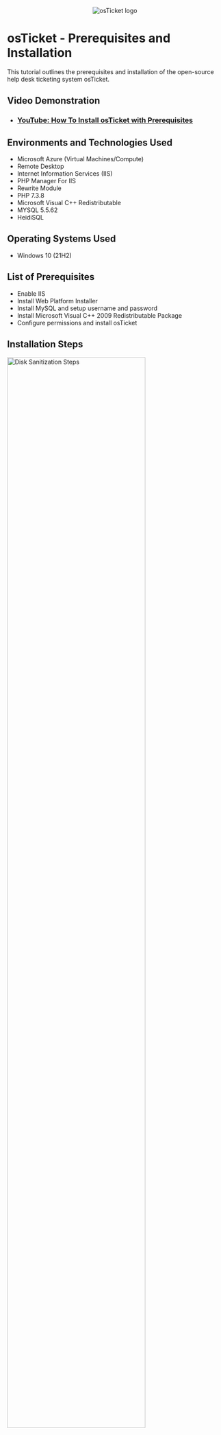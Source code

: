 <p align="center">
<img src="https://i.imgur.com/Clzj7Xs.png" alt="osTicket logo"/>
</p>

<h1>osTicket - Prerequisites and Installation</h1>
This tutorial outlines the prerequisites and installation of the open-source help desk ticketing system osTicket.<br />


<h2>Video Demonstration</h2>

- ### [YouTube: How To Install osTicket with Prerequisites](https://www.youtube.com/watch?v=dEvGaxOgqf0)

<h2>Environments and Technologies Used</h2>

- Microsoft Azure (Virtual Machines/Compute)
- Remote Desktop
- Internet Information Services (IIS)
- PHP Manager For IIS
- Rewrite Module
- PHP 7.3.8
- Microsoft Visual C++ Redistributable
- MYSQL 5.5.62
- HeidiSQL

<h2>Operating Systems Used </h2>

- Windows 10</b> (21H2)

<h2>List of Prerequisites</h2>

- Enable IIS
- Install Web Platform Installer
- Install MySQL and setup username and password
- Install Microsoft Visual C++ 2009 Redistributable Package
- Configure permissions and install osTicket

<h2>Installation Steps</h2>

<p>
<img src="https://i.imgur.com/zal6veX.png" height="80%" width="80%" alt="Disk Sanitization Steps"/>

</p>
<p>
You’ll be starting this project on a Virtual Machine using Microsoft Azure. Here we have the VM spun up.
</p>
<br />

<p>
<img src="https://i.imgur.com/oZQTFw8.png" height="80%" width="80%" alt="Disk Sanitization Steps"/>
</p>
<p>
Now you’ll connect to the VM remotely using Microsoft Remote Desktop 
</p>
<br />

<p>
<img src="https://i.imgur.com/gX2n5Dv.png" height="80%" width="80%" alt="Disk Sanitization Steps"/>
</p>
<p>
Once you’ve got Windows 10 open, head over to the Control Panel and click “Uninstall a program” underneath Program. On the left you’ll see “Turn Windows features on or off”. Click this and the window above will pop up. Select “Internet Information Services” (ISS) and click okay.
</p>
<br />

<p>
<img src="https://i.imgur.com/ahaMYKm.png" height="80%" width="80%" alt="Disk Sanitization Steps"/>
</p>
<p>
Download and install Microsoft Web Platform 5.1
</p>
<br />

<p>
<img src="https://i.imgur.com/oMf0oig.png" height="80%" width="80%" alt="Disk Sanitization Steps"/>
</p>
<p>
Launch Microsoft Web Platform 5.1 and add MySQL Windows 5.5
</p>
<br />

<p>
<img src="https://i.imgur.com/sDo9FjD.png" height="80%" width="80%" alt="Disk Sanitization Steps"/>
</p>
<p>
Next, search for “php” and sort the list to make it easier to select the necessary versions. Add PHP 5.6.31, 7.0.33(x86), 7.1.29(x86), 7.2.26(x86), and 7.3.25(x86). There should be 12 items to install. Click install.
</p>
<br />

<p>
<img src="https://i.imgur.com/2e3MII3.png" height="80%" width="80%" alt="Disk Sanitization Steps"/>
</p>
<p>
You’ll be asked to create a password for MySQL. The user will be “root”. Write down the password twice and don’t forget it. Click continue.
</p>
<br />

<p>
<img src="https://i.imgur.com/mRniTA5.png" height="80%" width="80%" alt="Disk Sanitization Steps"/>
</p>
<p>
Once the installation completes, you’ll notice a few things failed and that’s okay. We will install those next.
</p>
<br />

<p>
<img src="https://i.imgur.com/Lkxsldh.png" height="80%" width="80%" alt="Disk Sanitization Steps"/>
</p>
<p>
Download Microsoft Visual C++ 2008 (vcredist_x86) and PHPManagerForIIS_V1.5.0
</p>
<br />

<p>
<img src="https://i.imgur.com/jYUUuJ7.png" height="80%" width="80%" alt="Disk Sanitization Steps"/>
</p>
<p>
Install Microsoft Visual C++ 2008 (vcredist_x86)
</p>
<br />

<p>
<img src="https://i.imgur.com/2vVx8pO.png" height="80%" width="80%" alt="Disk Sanitization Steps"/>
</p>
<p>
Install PHP Manager
</p>
<br />

<p>
<img src="https://i.imgur.com/KI85cGV.png" height="80%" width="80%" alt="Disk Sanitization Steps"/>
</p>
<p>
Download and extract osTicket-v1.15.8
</p>
<br />

<p>
<img src="https://i.imgur.com/52YbM64.png" height="80%" width="80%" alt="Disk Sanitization Steps"/>
</p>
<p>
After extracting, copy the upload folder.
</p>
<br />

<p>
<img src="https://i.imgur.com/alzXpo8.png" height="80%" width="80%" alt="Disk Sanitization Steps"/>
</p>
<p>
Paste the “upload” folder to This PC > Windows (C:) > inetpub > wwwroot
</p>
<br />

<p>
<img src="https://i.imgur.com/6mTFLut.png" height="80%" width="80%" alt="Disk Sanitization Steps"/>
</p>
<p>
Rename the “upload” folder to “osTicket”
</p>
<br />

<p>
<img src="https://i.imgur.com/glp9LTe.png" height="80%" width="80%" alt="Disk Sanitization Steps"/>
</p>
<p>
Open up IIS. You can search for it in the search bar on the bottom left. On the right side of the window, click “restart”.
</p>
<br />

<p>
<img src="https://i.imgur.com/AwHv4ta.png" height="80%" width="80%" alt="Disk Sanitization Steps"/>
</p>
<p>
On the left, open the drop down vm-osticket > Sites > Default Web Site > osTicket. Select osTicket and on the right side of the window, click “Browse *:80 (http)”
</p>
<br />

<p>
<img src="https://i.imgur.com/GuJDNk.png" height="80%" width="80%" alt="Disk Sanitization Steps"/>
</p>
<p>
The browser should open with osTicket Installer.
</p>
<br />

<p>
<img src="https://i.imgur.com/jHvdLNv.png" height="80%" width="80%" alt="Disk Sanitization Steps"/>
</p>
<p>
Open IIS Manager again and click PHP Manager.
</p>
<br />

<p>
<img src="https://i.imgur.com/6AjT21A.png" height="80%" width="80%" alt="Disk Sanitization Steps"/>
</p>
<p>
Click “Enable or disable an extension” on the bottom
</p>
<br />

<p>
<img src="https://i.imgur.com/IaO37s3.png" height="80%" width="80%" alt="Disk Sanitization Steps"/>
</p>
<p>
Right click and enable php_intl.dll
</p>
<br />

<p>
<img src="https://i.imgur.com/cSxaw13.png" height="80%" width="80%" alt="Disk Sanitization Steps"/>
</p>
<p>
Make sure php_imap.dll is enabled.
</p>
<br />

<p>
<img src="https://i.imgur.com/6R8DEdw.png" height="80%" width="80%" alt="Disk Sanitization Steps"/>
</p>
<p>
Enable php_opcache.dll
</p>
<br />

<p>
<img src="https://i.imgur.com/DJmEXEB.png" height="80%" width="80%" alt="Disk Sanitization Steps"/>
</p>
<p>
Lorem ipsum dolor sit amet, consectetur adipiscing elit, sed do eiusmod tempor incididunt ut labore et dolore magna aliqua. Ut enim ad minim veniam, quis nostrud exercitation ullamco laboris nisi ut aliquip ex ea commodo consequat. Duis aute irure dolor in reprehenderit in voluptate velit esse cillum dolore eu fugiat nulla pariatur.
</p>
<br />

<p>
<img src="https://i.imgur.com/DJmEXEB.png" height="80%" width="80%" alt="Disk Sanitization Steps"/>
</p>
<p>
Lorem ipsum dolor sit amet, consectetur adipiscing elit, sed do eiusmod tempor incididunt ut labore et dolore magna aliqua. Ut enim ad minim veniam, quis nostrud exercitation ullamco laboris nisi ut aliquip ex ea commodo consequat. Duis aute irure dolor in reprehenderit in voluptate velit esse cillum dolore eu fugiat nulla pariatur.
</p>
<br />

<p>
<img src="https://i.imgur.com/DJmEXEB.png" height="80%" width="80%" alt="Disk Sanitization Steps"/>
</p>
<p>
Lorem ipsum dolor sit amet, consectetur adipiscing elit, sed do eiusmod tempor incididunt ut labore et dolore magna aliqua. Ut enim ad minim veniam, quis nostrud exercitation ullamco laboris nisi ut aliquip ex ea commodo consequat. Duis aute irure dolor in reprehenderit in voluptate velit esse cillum dolore eu fugiat nulla pariatur.
</p>
<br />

<p>
<img src="https://i.imgur.com/DJmEXEB.png" height="80%" width="80%" alt="Disk Sanitization Steps"/>
</p>
<p>
Lorem ipsum dolor sit amet, consectetur adipiscing elit, sed do eiusmod tempor incididunt ut labore et dolore magna aliqua. Ut enim ad minim veniam, quis nostrud exercitation ullamco laboris nisi ut aliquip ex ea commodo consequat. Duis aute irure dolor in reprehenderit in voluptate velit esse cillum dolore eu fugiat nulla pariatur.
</p>
<br />

<p>
<img src="https://i.imgur.com/DJmEXEB.png" height="80%" width="80%" alt="Disk Sanitization Steps"/>
</p>
<p>
Lorem ipsum dolor sit amet, consectetur adipiscing elit, sed do eiusmod tempor incididunt ut labore et dolore magna aliqua. Ut enim ad minim veniam, quis nostrud exercitation ullamco laboris nisi ut aliquip ex ea commodo consequat. Duis aute irure dolor in reprehenderit in voluptate velit esse cillum dolore eu fugiat nulla pariatur.
</p>
<br />

<p>
<img src="https://i.imgur.com/DJmEXEB.png" height="80%" width="80%" alt="Disk Sanitization Steps"/>
</p>
<p>
Lorem ipsum dolor sit amet, consectetur adipiscing elit, sed do eiusmod tempor incididunt ut labore et dolore magna aliqua. Ut enim ad minim veniam, quis nostrud exercitation ullamco laboris nisi ut aliquip ex ea commodo consequat. Duis aute irure dolor in reprehenderit in voluptate velit esse cillum dolore eu fugiat nulla pariatur.
</p>
<br />

<p>
<img src="https://i.imgur.com/DJmEXEB.png" height="80%" width="80%" alt="Disk Sanitization Steps"/>
</p>
<p>
Lorem ipsum dolor sit amet, consectetur adipiscing elit, sed do eiusmod tempor incididunt ut labore et dolore magna aliqua. Ut enim ad minim veniam, quis nostrud exercitation ullamco laboris nisi ut aliquip ex ea commodo consequat. Duis aute irure dolor in reprehenderit in voluptate velit esse cillum dolore eu fugiat nulla pariatur.
</p>
<br />

<p>
<img src="https://i.imgur.com/DJmEXEB.png" height="80%" width="80%" alt="Disk Sanitization Steps"/>
</p>
<p>
Lorem ipsum dolor sit amet, consectetur adipiscing elit, sed do eiusmod tempor incididunt ut labore et dolore magna aliqua. Ut enim ad minim veniam, quis nostrud exercitation ullamco laboris nisi ut aliquip ex ea commodo consequat. Duis aute irure dolor in reprehenderit in voluptate velit esse cillum dolore eu fugiat nulla pariatur.
</p>
<br />

<p>
<img src="https://i.imgur.com/DJmEXEB.png" height="80%" width="80%" alt="Disk Sanitization Steps"/>
</p>
<p>
Lorem ipsum dolor sit amet, consectetur adipiscing elit, sed do eiusmod tempor incididunt ut labore et dolore magna aliqua. Ut enim ad minim veniam, quis nostrud exercitation ullamco laboris nisi ut aliquip ex ea commodo consequat. Duis aute irure dolor in reprehenderit in voluptate velit esse cillum dolore eu fugiat nulla pariatur.
</p>
<br />

<p>
<img src="https://i.imgur.com/DJmEXEB.png" height="80%" width="80%" alt="Disk Sanitization Steps"/>
</p>
<p>
Lorem ipsum dolor sit amet, consectetur adipiscing elit, sed do eiusmod tempor incididunt ut labore et dolore magna aliqua. Ut enim ad minim veniam, quis nostrud exercitation ullamco laboris nisi ut aliquip ex ea commodo consequat. Duis aute irure dolor in reprehenderit in voluptate velit esse cillum dolore eu fugiat nulla pariatur.
</p>
<br />

<p>
<img src="https://i.imgur.com/DJmEXEB.png" height="80%" width="80%" alt="Disk Sanitization Steps"/>
</p>
<p>
Lorem ipsum dolor sit amet, consectetur adipiscing elit, sed do eiusmod tempor incididunt ut labore et dolore magna aliqua. Ut enim ad minim veniam, quis nostrud exercitation ullamco laboris nisi ut aliquip ex ea commodo consequat. Duis aute irure dolor in reprehenderit in voluptate velit esse cillum dolore eu fugiat nulla pariatur.
</p>
<br />

<p>
<img src="https://i.imgur.com/DJmEXEB.png" height="80%" width="80%" alt="Disk Sanitization Steps"/>
</p>
<p>
Lorem ipsum dolor sit amet, consectetur adipiscing elit, sed do eiusmod tempor incididunt ut labore et dolore magna aliqua. Ut enim ad minim veniam, quis nostrud exercitation ullamco laboris nisi ut aliquip ex ea commodo consequat. Duis aute irure dolor in reprehenderit in voluptate velit esse cillum dolore eu fugiat nulla pariatur.
</p>
<br />

<p>
<img src="https://i.imgur.com/DJmEXEB.png" height="80%" width="80%" alt="Disk Sanitization Steps"/>
</p>
<p>
Lorem ipsum dolor sit amet, consectetur adipiscing elit, sed do eiusmod tempor incididunt ut labore et dolore magna aliqua. Ut enim ad minim veniam, quis nostrud exercitation ullamco laboris nisi ut aliquip ex ea commodo consequat. Duis aute irure dolor in reprehenderit in voluptate velit esse cillum dolore eu fugiat nulla pariatur.
</p>
<br />

<p>
<img src="https://i.imgur.com/DJmEXEB.png" height="80%" width="80%" alt="Disk Sanitization Steps"/>
</p>
<p>
Lorem ipsum dolor sit amet, consectetur adipiscing elit, sed do eiusmod tempor incididunt ut labore et dolore magna aliqua. Ut enim ad minim veniam, quis nostrud exercitation ullamco laboris nisi ut aliquip ex ea commodo consequat. Duis aute irure dolor in reprehenderit in voluptate velit esse cillum dolore eu fugiat nulla pariatur.
</p>
<br />

<p>
<img src="https://i.imgur.com/DJmEXEB.png" height="80%" width="80%" alt="Disk Sanitization Steps"/>
</p>
<p>
Lorem ipsum dolor sit amet, consectetur adipiscing elit, sed do eiusmod tempor incididunt ut labore et dolore magna aliqua. Ut enim ad minim veniam, quis nostrud exercitation ullamco laboris nisi ut aliquip ex ea commodo consequat. Duis aute irure dolor in reprehenderit in voluptate velit esse cillum dolore eu fugiat nulla pariatur.
</p>
<br />

<p>
<img src="https://i.imgur.com/DJmEXEB.png" height="80%" width="80%" alt="Disk Sanitization Steps"/>
</p>
<p>
Lorem ipsum dolor sit amet, consectetur adipiscing elit, sed do eiusmod tempor incididunt ut labore et dolore magna aliqua. Ut enim ad minim veniam, quis nostrud exercitation ullamco laboris nisi ut aliquip ex ea commodo consequat. Duis aute irure dolor in reprehenderit in voluptate velit esse cillum dolore eu fugiat nulla pariatur.
</p>
<br />

<p>
<img src="https://i.imgur.com/DJmEXEB.png" height="80%" width="80%" alt="Disk Sanitization Steps"/>
</p>
<p>
Lorem ipsum dolor sit amet, consectetur adipiscing elit, sed do eiusmod tempor incididunt ut labore et dolore magna aliqua. Ut enim ad minim veniam, quis nostrud exercitation ullamco laboris nisi ut aliquip ex ea commodo consequat. Duis aute irure dolor in reprehenderit in voluptate velit esse cillum dolore eu fugiat nulla pariatur.
</p>
<br />

<p>
<img src="https://i.imgur.com/DJmEXEB.png" height="80%" width="80%" alt="Disk Sanitization Steps"/>
</p>
<p>
Lorem ipsum dolor sit amet, consectetur adipiscing elit, sed do eiusmod tempor incididunt ut labore et dolore magna aliqua. Ut enim ad minim veniam, quis nostrud exercitation ullamco laboris nisi ut aliquip ex ea commodo consequat. Duis aute irure dolor in reprehenderit in voluptate velit esse cillum dolore eu fugiat nulla pariatur.
</p>
<br />

<p>
<img src="https://i.imgur.com/DJmEXEB.png" height="80%" width="80%" alt="Disk Sanitization Steps"/>
</p>
<p>
Lorem ipsum dolor sit amet, consectetur adipiscing elit, sed do eiusmod tempor incididunt ut labore et dolore magna aliqua. Ut enim ad minim veniam, quis nostrud exercitation ullamco laboris nisi ut aliquip ex ea commodo consequat. Duis aute irure dolor in reprehenderit in voluptate velit esse cillum dolore eu fugiat nulla pariatur.
</p>
<br />

<p>
<img src="https://i.imgur.com/DJmEXEB.png" height="80%" width="80%" alt="Disk Sanitization Steps"/>
</p>
<p>
Lorem ipsum dolor sit amet, consectetur adipiscing elit, sed do eiusmod tempor incididunt ut labore et dolore magna aliqua. Ut enim ad minim veniam, quis nostrud exercitation ullamco laboris nisi ut aliquip ex ea commodo consequat. Duis aute irure dolor in reprehenderit in voluptate velit esse cillum dolore eu fugiat nulla pariatur.
</p>
<br />

<p>
<img src="https://i.imgur.com/DJmEXEB.png" height="80%" width="80%" alt="Disk Sanitization Steps"/>
</p>
<p>
Lorem ipsum dolor sit amet, consectetur adipiscing elit, sed do eiusmod tempor incididunt ut labore et dolore magna aliqua. Ut enim ad minim veniam, quis nostrud exercitation ullamco laboris nisi ut aliquip ex ea commodo consequat. Duis aute irure dolor in reprehenderit in voluptate velit esse cillum dolore eu fugiat nulla pariatur.
</p>
<br />

<p>
<img src="https://i.imgur.com/DJmEXEB.png" height="80%" width="80%" alt="Disk Sanitization Steps"/>
</p>
<p>
Lorem ipsum dolor sit amet, consectetur adipiscing elit, sed do eiusmod tempor incididunt ut labore et dolore magna aliqua. Ut enim ad minim veniam, quis nostrud exercitation ullamco laboris nisi ut aliquip ex ea commodo consequat. Duis aute irure dolor in reprehenderit in voluptate velit esse cillum dolore eu fugiat nulla pariatur.
</p>
<br />
